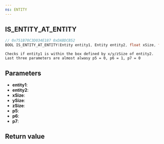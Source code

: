 ```yaml
---
ns: ENTITY
---
```

## IS_ENTITY_AT_ENTITY

```c
// 0x751B70C3D034E187 0xDABDCB52
BOOL IS_ENTITY_AT_ENTITY(Entity entity1, Entity entity2, float xSize, float ySize, float zSize, BOOL p5, BOOL p6, int p7);
```

```
Checks if entity1 is within the box defined by x/y/zSize of entity2.  
Last three parameters are almost alwasy p5 = 0, p6 = 1, p7 = 0  
```

## Parameters
* **entity1**: 
* **entity2**: 
* **xSize**: 
* **ySize**: 
* **zSize**: 
* **p5**: 
* **p6**: 
* **p7**: 

## Return value
